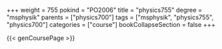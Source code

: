 +++
weight = 755
pokind = "PO2006"
title = "physics755"
degree = "msphysik"
parents = ["physics700"]
tags = ["msphysik", "physics755", "physics700"]
categories = ["course"]
bookCollapseSection = false
+++

{{< genCoursePage >}}
